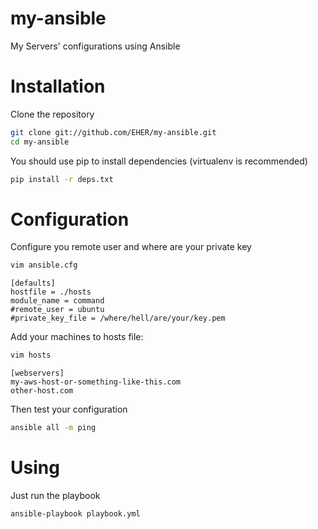 # my-ansible
My Servers' configurations using Ansible

# Installation
Clone the repository
```bash
git clone git://github.com/EHER/my-ansible.git
cd my-ansible
```


You should use pip to install dependencies (virtualenv is recommended)
```bash
pip install -r deps.txt
```

# Configuration
Configure you remote user and where are your private key
```bash
vim ansible.cfg
```

```
[defaults]
hostfile = ./hosts
module_name = command
#remote_user = ubuntu
#private_key_file = /where/hell/are/your/key.pem
```

Add your machines to hosts file:
```bash
vim hosts
```

```
[webservers]
my-aws-host-or-something-like-this.com
other-host.com
```

Then test your configuration
```bash
ansible all -m ping
```

# Using
Just run the playbook
```bash
ansible-playbook playbook.yml
```
